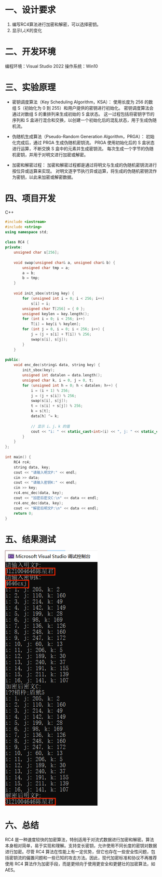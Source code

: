 # 一、设计要求
1. 编写RC4算法进行加密和解密，可以选择密钥。  
2. 显示I,J,K的变化

# 二、开发环境
编程环境：Visual Studio 2022
操作系统：Win10

# 三、实验原理
- 密钥调度算法（Key Scheduling Algorithm，KSA）：
使用长度为 256 的数组 S（初始化为 0 到 255）和用户提供的密钥进行初始化。
密钥调度算法会通过对数组 S 的重排列来生成初始的 S 盒状态。
这一过程包括将密钥字节的序列和 S 盒进行混合和交换，以创建一个初始化后的混乱状态，用于生成伪随机流。

- 伪随机生成算法（Pseudo-Random Generation Algorithm，PRGA）：
初始化完成后，通过 PRGA 生成伪随机密钥流。
PRGA 使用初始化后的 S 盒状态进行运算，不断交换 S 盒中的元素并生成密钥流。
每次生成一个字节的伪随机密钥，并用于对明文进行加密或解密。

- 加密和解密过程：
加密和解密过程都是通过将明文与生成的伪随机密钥流进行按位异或运算来实现。
对明文逐字节执行异或运算，将生成的伪随机密钥流作为密钥，以此来加密或解密数据。
# 四、项目开发
C++
```cpp
#include <iostream>
#include <string>
using namespace std;

class RC4 {
private:
    unsigned char s[256];

    void swap(unsigned char& a, unsigned char& b) {
        unsigned char tmp = a;
        a = b;
        b = tmp;
    }

    void init_sbox(string key) {
        for (unsigned int i = 0; i < 256; i++)
            s[i] = i;
        unsigned char T[256] = { 0 };
        unsigned keylen = key.length();
        for (int i = 0; i < 256; i++)
            T[i] = key[i % keylen];
        for (int j = 0, i = 0; i < 256; i++) {
            j = (j + s[i] + T[i]) % 256;
            swap(s[i], s[j]);
        }
    }

public:
    void enc_dec(string& data, string key) {
        init_sbox(key);
        unsigned int datalen = data.length();
        unsigned char k, i = 0, j = 0, t;
        for (unsigned int h = 0; h < datalen; h++) {
            i = (i + 1) % 256;
            j = (j + s[i]) % 256;
            swap(s[i], s[j]);
            t = (s[i] + s[j]) % 256;
            k = s[t];
            data[h] ^= k;

            // 显示 i、j、k 的值
            cout << "i: " << static_cast<int>(i) << ", j: " << static_cast<int>(j) << ", k: " << static_cast<int>(k) << endl;
        }
    }
};

int main() {
    RC4 rc4;
    string data, key;
    cout << "请输入明文P:" << endl;
    cin >> data;
    cout << "请输入密钥K:" << endl;
    cin >> key;
    rc4.enc_dec(data, key);
    cout << "加密后密文C:\n" << data << endl;
    rc4.enc_dec(data, key);
    cout << "解密后明文P:\n" << data << endl;
    return 0;
}

```
# 五、结果测试
![](RC4.png)
# 六、总结
RC4 是一种速度较快的加密算法，特别适用于对流式数据进行加密和解密。算法本身相对简单，易于实现和理解。支持变长密钥，允许使用不同长度的密钥对数据进行加密。尽管 RC4 算法在性能上有一定优势，但它也存在一些安全性问题，包括密钥流的偏置问题和一些已知的攻击方法。因此，现代加密标准和协议不再推荐使用 RC4 算法作为加密手段，而是更倾向于使用更安全和更健壮的加密算法，如 AES。